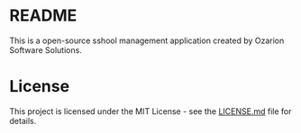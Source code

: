 # README
This is a open-source sshool management application created by Ozarion Software Solutions.

# License

This project is licensed under the MIT License - see the [LICENSE.md](https://github.com/Ozarion/School-management-app/blob/master/LICENSE.md) file for details.
